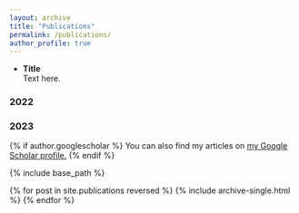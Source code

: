 ```yaml
---
layout: archive
title: "Publications"
permalink: /publications/
author_profile: true
---
```


* **Title**     
Text here. 

### 2022


### 2023
{% if author.googlescholar %}
  You can also find my articles on <u><a href="{{author.googlescholar}}">my Google Scholar profile</a>.</u>
{% endif %}

{% include base_path %}

{% for post in site.publications reversed %}
  {% include archive-single.html %}
{% endfor %}
